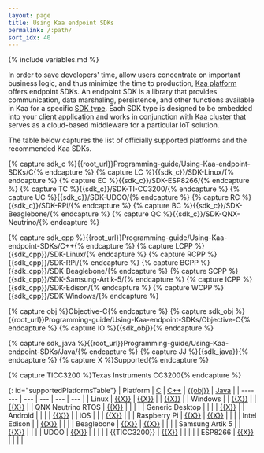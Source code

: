 ```yaml
---
layout: page
title: Using Kaa endpoint SDKs
permalink: /:path/
sort_idx: 40
---
```


{% include variables.md %}

In order to save developers' time, allow users concentrate on important business logic, and thus minimize the time to production, [Kaa platform]({{root_url}}) offers endpoint SDKs.
An endpoint SDK is a library that provides communication, data marshaling, persistence, and other functions available in Kaa for a specific [SDK type]({{root_url}}Glossary/#sdk-type).
Each SDK type is designed to be embedded into your [client application]({{root_url}}Glossary/#kaa-client) and works in conjunction with [Kaa cluster]({{root_url}}Glossary/#kaa-cluster) that serves as a cloud-based middleware for a particular IoT solution.



The table below captures the list of officially supported platforms and the recommended Kaa SDKs.

{% capture sdk_c %}{{root_url}}Programming-guide/Using-Kaa-endpoint-SDKs/C{% endcapture %}
{% capture LC %}{{sdk_c}}/SDK-Linux/{% endcapture %}
{% capture EC %}{{sdk_c}}/SDK-ESP8266/{% endcapture %}
{% capture TC %}{{sdk_c}}/SDK-TI-CC3200/{% endcapture %}
{% capture UC %}{{sdk_c}}/SDK-UDOO/{% endcapture %}
{% capture RC %}{{sdk_c}}/SDK-RPi/{% endcapture %}
{% capture BC %}{{sdk_c}}/SDK-Beaglebone/{% endcapture %}
{% capture QC %}{{sdk_c}}/SDK-QNX-Neutrino/{% endcapture %}

{% capture sdk_cpp %}{{root_url}}Programming-guide/Using-Kaa-endpoint-SDKs/C++{% endcapture %}
{% capture LCPP %}{{sdk_cpp}}/SDK-Linux/{% endcapture %}
{% capture RCPP %}{{sdk_cpp}}/SDK-RPi/{% endcapture %}
{% capture BCPP %}{{sdk_cpp}}/SDK-Beaglebone/{% endcapture %}
{% capture SCPP %}{{sdk_cpp}}/SDK-Samsung-Artik-5/{% endcapture %}
{% capture ICPP %}{{sdk_cpp}}/SDK-Edison/{% endcapture %}
{% capture WCPP %}{{sdk_cpp}}/SDK-Windows/{% endcapture %}

{% capture obj %}Objective-C{% endcapture %}
{% capture sdk_obj %}{{root_url}}Programming-guide/Using-Kaa-endpoint-SDKs/Objective-C{% endcapture %}
{% capture IO %}{{sdk_obj}}{% endcapture %}

{% capture sdk_java %}{{root_url}}Programming-guide/Using-Kaa-endpoint-SDKs/Java/{% endcapture %}
{% capture JJ %}{{sdk_java}}{% endcapture %}
{% capture X %}Supported{% endcapture %}

{% capture TICC3200 %}Texas Instruments CC3200{% endcapture %}

{: id="supportedPlatformsTable"}
| Platform           | [C]({{sdk_c}})  | [C++]({{sdk_cpp}}) | [{{obj}}]({{sdk_obj}}) | [Java]({{sdk_java}}) |
| -------            | ---             | ---                | ---                    | ---                  |
| Linux              | [{{X}}]({{LC}}) | [{{X}}]({{LCPP}})  |                        | [{{X}}]({{JJ}})      |
| Windows            |                 | [{{X}}]({{WCPP}})  |                        | [{{X}}]({{JJ}})      |
| QNX Neutrino RTOS  | [{{X}}]({{QC}}) |                    |                        |                      |
| Generic Desktop    |                 |                    |                        | [{{X}}]({{JJ}})      |
| Android            |                 |                    |                        | [{{X}}]({{JJ}})      |
| iOS                |                 |                    | [{{X}}]({{IO}})        |                      |
| Raspberry Pi       | [{{X}}]({{RC}}) | [{{X}}]({{RCPP}})  |                        |                      |
| Intel Edison       |                 | [{{X}}]({{ICPP}})  |                        |                      |
| Beaglebone         | [{{X}}]({{BC}}) | [{{X}}]({{BCPP}})  |                        |                      |
| Samsung Artik 5    |                 | [{{X}}]({{SCPP}})  |                        |                      |
| UDOO               | [{{X}}]({{UC}}) |                    |                        |                      |
| {{TICC3200}}       | [{{X}}]({{TC}}) |                    |                        |                      |
| ESP8266            | [{{X}}]({{EC}}) |                    |                        |                      |
